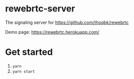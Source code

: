 # rewebrtc-server

The signaling server for https://github.com/thoqbk/rewebrtc

Demo page: https://rewebrtc.herokuapp.com/

# Get started

1. `yarn`
2. `yarn start`
